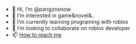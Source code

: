 - 👋 Hi, I’m @pangznsnow
- 👀 I’m interested in game&novel&..
- 🌱 I’m currently learning programing with roblox
- 💞️ I’m looking to collaborate on roblox developer
- 📫 [How to reach me](https://t.me/+BYr62sTQGWo3Yjg1) 

<!---
pangznsnow/pangznsnow is a ✨ special ✨ repository because its `README.md` (this file) appears on your GitHub profile.
You can click the Preview link to take a look at your changes.
--->
